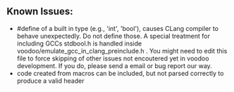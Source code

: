 Known Issues:
-------------
- #define of a built in type (e.g., 'int', 'bool'), causes CLang compiler
  to behave unexpectedly. Do not define those. A special treatment for
  including GCCs stdbool.h is handled inside
  voodoo/emulate_gcc_in_clang_preinclude.h . You might need to edit this
  file to force skipping of other issues not encoutered yet in voodoo
  development. If you do, please send a email or bug report our way.
- code created from macros can be included, but not parsed correctly
  to produce a valid header
